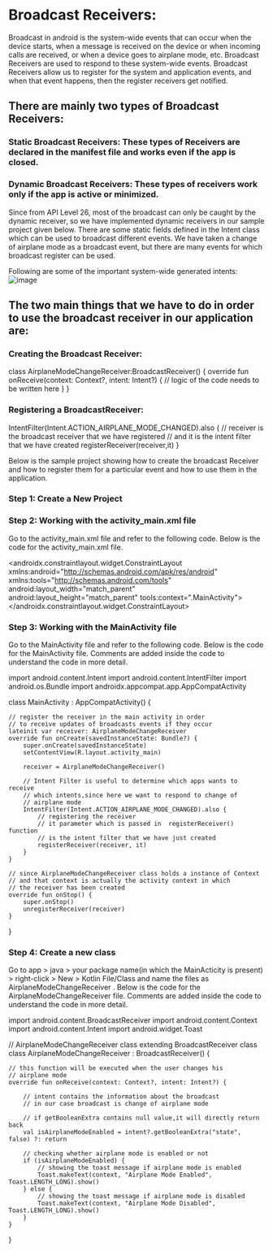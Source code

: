 # Broadcast Receivers:

Broadcast in android is the system-wide events that can occur when the device starts, when a message is received on the device or when incoming calls are received, or when a device goes to airplane mode, etc. 
Broadcast Receivers are used to respond to these system-wide events. Broadcast Receivers allow us to register for the system and application events, and when that event happens, then the register receivers get notified. 

## There are mainly two types of Broadcast Receivers:
  ### Static Broadcast Receivers: These types of Receivers are declared in the manifest file and works even if the app is closed.
  ### Dynamic Broadcast Receivers: These types of receivers work only if the app is active or minimized.

Since from API Level 26, most of the broadcast can only be caught by the dynamic receiver, so we have implemented dynamic receivers in our sample project given below. There are some static fields defined in the Intent class which can be used to broadcast different events. We have taken a change of airplane mode as a broadcast event, but there are many events for which broadcast register can be used.

Following are some of the important system-wide generated intents:
![image](https://github.com/user-attachments/assets/b62cc55b-be77-4676-a38a-a97d5c6c3129)

## The two main things that we have to do in order to use the broadcast receiver in our application are:
### Creating the Broadcast Receiver:
class AirplaneModeChangeReceiver:BroadcastReceiver() {
override fun onReceive(context: Context?, intent: Intent?) {
// logic of the code needs to be written here
}
}

### Registering a BroadcastReceiver:
IntentFilter(Intent.ACTION_AIRPLANE_MODE_CHANGED).also {
// receiver is the broadcast receiver that we have registered
// and it is the intent filter that we have created
registerReceiver(receiver,it)
}



Below is the sample project showing how to create the broadcast Receiver and how to register them for a particular event and how to use them in the application.

### Step 1: Create a New Project

### Step 2: Working with the activity_main.xml file
Go to the activity_main.xml file and refer to the following code. Below is the code for the activity_main.xml file.

<?xml version="1.0" encoding="utf-8"?>
<androidx.constraintlayout.widget.ConstraintLayout 
    xmlns:android="http://schemas.android.com/apk/res/android"
    xmlns:tools="http://schemas.android.com/tools"
    android:layout_width="match_parent"
    android:layout_height="match_parent"
    tools:context=".MainActivity">
</androidx.constraintlayout.widget.ConstraintLayout>


### Step 3: Working with the MainActivity file
Go to the MainActivity file and refer to the following code. Below is the code for the MainActivity file. Comments are added inside the code to understand the code in more detail.

import android.content.Intent
import android.content.IntentFilter
import android.os.Bundle
import androidx.appcompat.app.AppCompatActivity

class MainActivity : AppCompatActivity() {

    // register the receiver in the main activity in order
    // to receive updates of broadcasts events if they occur
    lateinit var receiver: AirplaneModeChangeReceiver
    override fun onCreate(savedInstanceState: Bundle?) {
        super.onCreate(savedInstanceState)
        setContentView(R.layout.activity_main)

        receiver = AirplaneModeChangeReceiver()

        // Intent Filter is useful to determine which apps wants to receive
        // which intents,since here we want to respond to change of
        // airplane mode
        IntentFilter(Intent.ACTION_AIRPLANE_MODE_CHANGED).also {
            // registering the receiver
            // it parameter which is passed in  registerReceiver() function
            // is the intent filter that we have just created
            registerReceiver(receiver, it)
        }
    }

    // since AirplaneModeChangeReceiver class holds a instance of Context
    // and that context is actually the activity context in which
    // the receiver has been created
    override fun onStop() {
        super.onStop()
        unregisterReceiver(receiver)
    }
}


### Step 4: Create a new class

Go to app > java > your package name(in which the MainActicity is present) > right-click > New > Kotlin File/Class and name the files as AirplaneModeChangeReceiver . Below is the code for the AirplaneModeChangeReceiver file. Comments are added inside the code to understand the code in more detail.

import android.content.BroadcastReceiver
import android.content.Context
import android.content.Intent
import android.widget.Toast

// AirplaneModeChangeReceiver class extending BroadcastReceiver class
class AirplaneModeChangeReceiver : BroadcastReceiver() {

    // this function will be executed when the user changes his
    // airplane mode
    override fun onReceive(context: Context?, intent: Intent?) {
        
        // intent contains the information about the broadcast
        // in our case broadcast is change of airplane mode

        // if getBooleanExtra contains null value,it will directly return back
        val isAirplaneModeEnabled = intent?.getBooleanExtra("state", false) ?: return
        
        // checking whether airplane mode is enabled or not
        if (isAirplaneModeEnabled) {
            // showing the toast message if airplane mode is enabled
            Toast.makeText(context, "Airplane Mode Enabled", Toast.LENGTH_LONG).show()
        } else {
            // showing the toast message if airplane mode is disabled
            Toast.makeText(context, "Airplane Mode Disabled", Toast.LENGTH_LONG).show()
        }
    }
}


